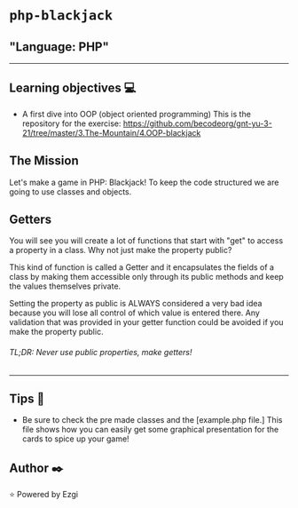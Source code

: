 
# `php-blackjack`

## "Language: PHP"

---

## Learning objectives :computer:

- A first dive into OOP (object oriented programming)
This is the repository for the exercise: https://github.com/becodeorg/gnt-yu-3-21/tree/master/3.The-Mountain/4.OOP-blackjack


## The Mission

Let's make a game in PHP: Blackjack! To keep the code structured we are going to use classes and objects.

## Getters

You will see you will create a lot of functions that start with "get" to access a property in a class. Why not just make the property public?

This kind of function is called a Getter and it encapsulates the fields of a class by making them accessible only through its public methods and keep the values themselves private.

Setting the property as public is ALWAYS considered a very bad idea because you will lose all control of which value is entered there. Any validation that was provided in your getter function could be avoided if you make the property public.

###### TL;DR: Never use public properties, make getters!

---

## Tips :wrench:

+ Be sure to check the pre made classes and the [example.php file.] This file shows how you can easily get some graphical presentation for the cards to spice up your game!

## Author :black_nib:
:star: Powered by Ezgi
